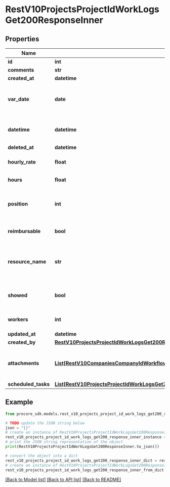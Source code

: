 # RestV10ProjectsProjectIdWorkLogsGet200ResponseInner


## Properties

Name | Type | Description | Notes
------------ | ------------- | ------------- | -------------
**id** | **int** |  | [optional] 
**comments** | **str** | Comments | [optional] 
**created_at** | **datetime** | Created at | [optional] 
**var_date** | **date** | Format: YYYY-MM-DD Example: 2016-04-19 | [optional] 
**datetime** | **datetime** | Estimated UTC datetime of record | [optional] 
**deleted_at** | **datetime** | Deleted at | [optional] 
**hourly_rate** | **float** | Scheduled work hourly rate | [optional] 
**hours** | **float** | Scheduled work hours | [optional] 
**position** | **int** | Order in which this entry was recorded for the day | [optional] 
**reimbursable** | **bool** | If scheduled work is reimbursable | [optional] 
**resource_name** | **str** | Name of the resource associated with the scheduled work | [optional] 
**showed** | **bool** | If scheduled worker kept the work log schedule | [optional] 
**workers** | **int** | Scheduled number of workers | [optional] 
**updated_at** | **datetime** | Updated at | [optional] 
**created_by** | [**RestV10ProjectsProjectIdWorkLogsGet200ResponseInnerCreatedBy**](RestV10ProjectsProjectIdWorkLogsGet200ResponseInnerCreatedBy.md) |  | [optional] 
**attachments** | [**List[RestV10CompaniesCompanyIdWorkflowPermanentLogsGet200ResponseInnerAttachmentsInner]**](RestV10CompaniesCompanyIdWorkflowPermanentLogsGet200ResponseInnerAttachmentsInner.md) | Work Log Attachments are not viewable or used on web | [optional] 
**scheduled_tasks** | [**List[RestV10ProjectsProjectIdWorkLogsGet200ResponseInnerScheduledTasksInner]**](RestV10ProjectsProjectIdWorkLogsGet200ResponseInnerScheduledTasksInner.md) |  | [optional] 

## Example

```python
from procore_sdk.models.rest_v10_projects_project_id_work_logs_get200_response_inner import RestV10ProjectsProjectIdWorkLogsGet200ResponseInner

# TODO update the JSON string below
json = "{}"
# create an instance of RestV10ProjectsProjectIdWorkLogsGet200ResponseInner from a JSON string
rest_v10_projects_project_id_work_logs_get200_response_inner_instance = RestV10ProjectsProjectIdWorkLogsGet200ResponseInner.from_json(json)
# print the JSON string representation of the object
print(RestV10ProjectsProjectIdWorkLogsGet200ResponseInner.to_json())

# convert the object into a dict
rest_v10_projects_project_id_work_logs_get200_response_inner_dict = rest_v10_projects_project_id_work_logs_get200_response_inner_instance.to_dict()
# create an instance of RestV10ProjectsProjectIdWorkLogsGet200ResponseInner from a dict
rest_v10_projects_project_id_work_logs_get200_response_inner_from_dict = RestV10ProjectsProjectIdWorkLogsGet200ResponseInner.from_dict(rest_v10_projects_project_id_work_logs_get200_response_inner_dict)
```
[[Back to Model list]](../README.md#documentation-for-models) [[Back to API list]](../README.md#documentation-for-api-endpoints) [[Back to README]](../README.md)


